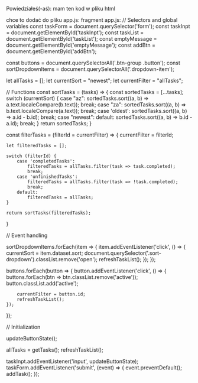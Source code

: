 Powiedziałeś(-aś):
mam ten kod w pliku html
<script>
    const sortButton = document.getElementById('sortButton');
    const sortDropdown = sortButton.closest('.sort-dropdown');

    sortButton.addEventListener('click', () => {
        sortDropdown.classList.toggle('open');
    });

    document.addEventListener('click', (e) => {
        if (!sortDropdown.contains(e.target)) {
            sortDropdown.classList.remove('open');
        }
    });
</script>

chce to dodać do pliku app.js:
fragment app.js:
// Selectors and global variables
const taskForm = document.querySelector('form');
const taskInpt = document.getElementById('taskInpt');
const taskList = document.getElementById('taskList');
const emptyMessage = document.getElementById('emptyMessage');
const addBtn = document.getElementById('addBtn');

const buttons = document.querySelectorAll('.btn-group .button');
const sortDropdownItems = document.querySelectorAll('.dropdown-item');


let allTasks = [];
let currentSort = "newest";
let currentFilter = "allTasks";

// Functions
const sortTasks = (tasks) => {
    const sortedTasks = [...tasks];
    switch (currentSort) {
        case "az":
            sortedTasks.sort((a, b) => a.text.localeCompare(b.text));
            break;
        case "za":
            sortedTasks.sort((a, b) => b.text.localeCompare(a.text));
            break;
        case 'oldest':
            sortedTasks.sort((a, b) => a.id - b.id);
            break;
        case "newest":
        default:
            sortedTasks.sort((a, b) => b.id - a.id);
            break;
    }
    return sortedTasks;
}

const filterTasks = (filterId = currentFilter) => {
    currentFilter = filterId;

    let filteredTasks = [];

    switch (filterId) {
        case 'completedTasks':
            filteredTasks = allTasks.filter(task => task.completed);
            break;
        case 'unfinishedTasks':
            filteredTasks = allTasks.filter(task => !task.completed);
            break;
        default:
            filteredTasks = allTasks;
    }

    return sortTasks(filteredTasks);
}





// Event handling

sortDropdownItems.forEach(item => {
    item.addEventListener('click', () => {
        currentSort = item.dataset.sort;
        document.querySelector('.sort-dropdown').classList.remove('open');
        refreshTaskList();
    });
});

buttons.forEach(button => {
    button.addEventListener('click', () => {
        buttons.forEach(btn => btn.classList.remove('active'));
        button.classList.add('active');

        currentFilter = button.id;
        refreshTaskList();
    });
});




// Initialization

updateButtonState();

allTasks = getTasks();
refreshTaskList();

taskInpt.addEventListener('input', updateButtonState);
taskForm.addEventListener('submit', (event) => {
    event.preventDefault();
    addTask();
});
